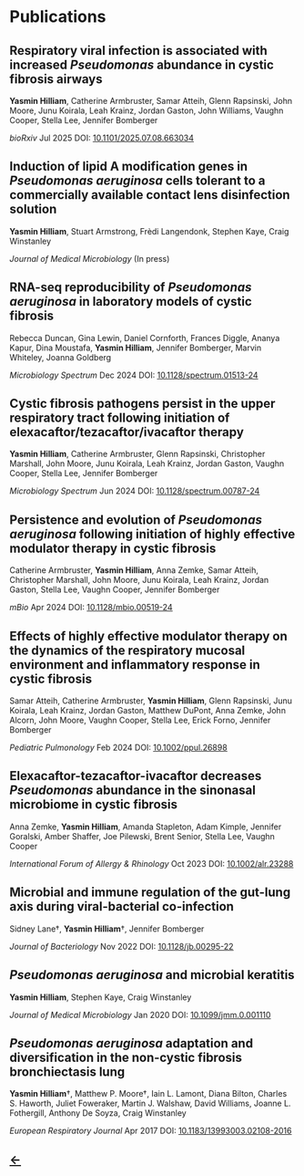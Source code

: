 <h1>Publications</h1>

<h2>Respiratory viral infection is associated with increased <i>Pseudomonas</i> abundance in cystic fibrosis airways</h2>
<b>Yasmin Hilliam</b>, Catherine Armbruster, Samar Atteih, Glenn Rapsinski, John Moore, Junu Koirala, Leah Krainz, Jordan Gaston, John Williams, Vaughn Cooper, Stella Lee, Jennifer Bomberger

_bioRxiv_ Jul 2025 DOI: [<u>10.1101/2025.07.08.663034</u>](https://www.biorxiv.org/content/10.1101/2025.07.08.663034v1)

<h2>Induction of lipid A modification genes in <i>Pseudomonas aeruginosa</i> cells tolerant to a commercially available contact lens disinfection solution</h2>
<b>Yasmin Hilliam</b>, Stuart Armstrong, Fr&egrave;di Langendonk, Stephen Kaye, Craig Winstanley

_Journal of Medical Microbiology_ (In press)

<h2>RNA-seq reproducibility of <i>Pseudomonas aeruginosa</i> in laboratory models of cystic fibrosis</h2>
Rebecca Duncan, Gina Lewin, Daniel Cornforth, Frances Diggle, Ananya Kapur, Dina Moustafa, <b>Yasmin Hilliam</b>, Jennifer Bomberger, Marvin Whiteley, Joanna Goldberg

_Microbiology Spectrum_ Dec 2024 DOI: [<u>10.1128/spectrum.01513-24</u>](https://journals.asm.org/doi/10.1128/spectrum.01513-24)

<h2>Cystic fibrosis pathogens persist in the upper respiratory tract following initiation of elexacaftor/tezacaftor/ivacaftor therapy</h2>
<b>Yasmin Hilliam</b>, Catherine Armbruster, Glenn Rapsinski, Christopher Marshall, John Moore, Junu Koirala, Leah Krainz, Jordan Gaston, Vaughn Cooper, Stella Lee, Jennifer Bomberger

_Microbiology Spectrum_ Jun 2024 DOI: [<u>10.1128/spectrum.00787-24</u>](https://journals.asm.org/doi/10.1128/spectrum.00787-24)

<h2>Persistence and evolution of <i>Pseudomonas aeruginosa</i> following initiation of highly effective modulator therapy in cystic fibrosis</h2>
Catherine Armbruster, <b>Yasmin Hilliam</b>, Anna Zemke, Samar Atteih, Christopher Marshall, John Moore, Junu Koirala, Leah Krainz, Jordan Gaston, Stella Lee, Vaughn Cooper, Jennifer Bomberger

_mBio_ Apr 2024 DOI: [<u>10.1128/mbio.00519-24</u>](https://doi.org/10.1128/mbio.00519-24)

<h2>Effects of highly effective modulator therapy on the dynamics of the respiratory mucosal environment and inflammatory response in cystic fibrosis</h2>
Samar Atteih, Catherine Armbruster, <b>Yasmin Hilliam</b>, Glenn Rapsinski, Junu Koirala, Leah Krainz, Jordan Gaston, Matthew DuPont, Anna Zemke, John Alcorn, John Moore, Vaughn Cooper, Stella Lee, Erick Forno, Jennifer Bomberger

_Pediatric Pulmonology_ Feb 2024 DOI: [<u>10.1002/ppul.26898</u>](https://onlinelibrary.wiley.com/doi/10.1002/ppul.26898)


<h2>Elexacaftor-tezacaftor-ivacaftor decreases <i>Pseudomonas</i> abundance in the sinonasal microbiome in cystic fibrosis</h2>
Anna Zemke, <b>Yasmin Hilliam</b>, Amanda Stapleton, Adam Kimple, Jennifer Goralski, Amber Shaffer, Joe Pilewski, Brent Senior, Stella Lee, Vaughn Cooper

_International Forum of Allergy & Rhinology_ Oct 2023 DOI: [<u>10.1002/alr.23288</u>](https://doi.org/10.1002/alr.23288)

<h2>Microbial and immune regulation of the gut-lung axis during viral-bacterial co-infection</h2>
Sidney Lane&dagger;, <b>Yasmin Hilliam</b>&dagger;, Jennifer Bomberger

_Journal of Bacteriology_ Nov 2022 DOI: [<u>10.1128/jb.00295-22</u>](https://journals.asm.org/doi/10.1128/jb.00295-22)

<h2><i>Pseudomonas aeruginosa</i> and microbial keratitis</h2>
<b>Yasmin Hilliam</b>, Stephen Kaye, Craig Winstanley

_Journal of Medical Microbiology_ Jan 2020 DOI: [<u>10.1099/jmm.0.001110</u>](https://www.microbiologyresearch.org/content/journal/jmm/10.1099/jmm.0.001110#tab2)

<h2><i>Pseudomonas aeruginosa</i> adaptation and diversification in the non-cystic fibrosis bronchiectasis lung</h2>

<b>Yasmin Hilliam</b>&dagger;, Matthew P. Moore&dagger;, Iain L. Lamont, Diana Bilton, Charles S. Haworth, Juliet Foweraker, Martin J. Walshaw, David Williams, Joanne L. Fothergill, Anthony De Soyza, Craig Winstanley

_European Respiratory Journal_ Apr 2017 DOI: [<u>10.1183/13993003.02108-2016</u>](https://erj.ersjournals.com/content/49/4/1602108.abstract)

<h2>
  <a href="./">&larr;</a>
</h2>

